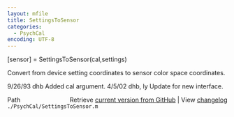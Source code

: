 ```yaml
---
layout: mfile
title: SettingsToSensor
categories:
  - PsychCal
encoding: UTF-8
---
```


[sensor] = SettingsToSensor(cal,settings)

Convert from device setting coordinates to
sensor color space coordinates.

9/26/93    dhb   Added cal argument.
4/5/02     dhb, ly  Update for new interface.


<div class="code_header" style="text-align:right;">
  <span style="float:left;">Path&nbsp;&nbsp;</span> <span class="counter">Retrieve <a href=
  "https://raw.github.com/Psychtoolbox-3/Psychtoolbox-3/beta/./PsychCal/SettingsToSensor.m">current version from GitHub</a> | View <a href=
  "https://github.com/Psychtoolbox-3/Psychtoolbox-3/commits/beta/./PsychCal/SettingsToSensor.m">changelog</a></span>
</div>
<div class="code">
  <code>./PsychCal/SettingsToSensor.m</code>
</div>

